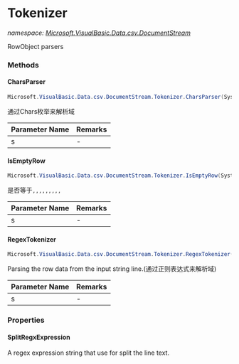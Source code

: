 ﻿# Tokenizer
_namespace: <a href="#" onClick="load('/docs/Microsoft.VisualBasic.Data.csv.DocumentStream/index.md')">Microsoft.VisualBasic.Data.csv.DocumentStream</a>_

RowObject parsers



### Methods

#### CharsParser
```csharp
Microsoft.VisualBasic.Data.csv.DocumentStream.Tokenizer.CharsParser(System.String)
```
通过Chars枚举来解析域

|Parameter Name|Remarks|
|--------------|-------|
|s|-|


#### IsEmptyRow
```csharp
Microsoft.VisualBasic.Data.csv.DocumentStream.Tokenizer.IsEmptyRow(System.String,System.Char)
```
是否等于``,,,,,,,,,``

|Parameter Name|Remarks|
|--------------|-------|
|s|-|


#### RegexTokenizer
```csharp
Microsoft.VisualBasic.Data.csv.DocumentStream.Tokenizer.RegexTokenizer(System.String)
```
Parsing the row data from the input string line.(通过正则表达式来解析域)

|Parameter Name|Remarks|
|--------------|-------|
|s|-|



### Properties

#### SplitRegxExpression
A regex expression string that use for split the line text.
